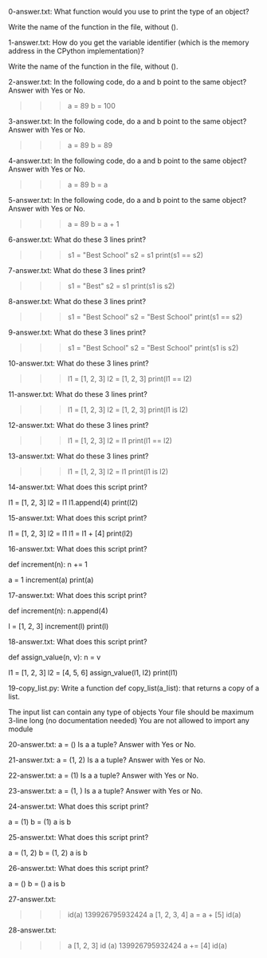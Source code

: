 0-answer.txt:
What function would you use to print the type of an object?

Write the name of the function in the file, without ().

1-answer.txt:
How do you get the variable identifier (which is the memory address in the CPython implementation)?

Write the name of the function in the file, without ().

2-answer.txt:
In the following code, do a and b point to the same object? Answer with Yes or No.

>>> a = 89
>>> b = 100

3-answer.txt:
In the following code, do a and b point to the same object? Answer with Yes or No.

>>> a = 89
>>> b = 89

4-answer.txt:
In the following code, do a and b point to the same object? Answer with Yes or No.

>>> a = 89
>>> b = a

5-answer.txt:
In the following code, do a and b point to the same object? Answer with Yes or No.

>>> a = 89
>>> b = a + 1

6-answer.txt:
What do these 3 lines print?

>>> s1 = "Best School"
>>> s2 = s1
>>> print(s1 == s2)

7-answer.txt:
What do these 3 lines print?

>>> s1 = "Best"
>>> s2 = s1
>>> print(s1 is s2)

8-answer.txt:
What do these 3 lines print?

>>> s1 = "Best School"
>>> s2 = "Best School"
>>> print(s1 == s2)

9-answer.txt:
What do these 3 lines print?

>>> s1 = "Best School"
>>> s2 = "Best School"
>>> print(s1 is s2)

10-answer.txt:
What do these 3 lines print?

>>> l1 = [1, 2, 3]
>>> l2 = [1, 2, 3] 
>>> print(l1 == l2)

11-answer.txt:
What do these 3 lines print?

>>> l1 = [1, 2, 3]
>>> l2 = [1, 2, 3] 
>>> print(l1 is l2)

12-answer.txt:
What do these 3 lines print?

>>> l1 = [1, 2, 3]
>>> l2 = l1
>>> print(l1 == l2)

13-answer.txt:
What do these 3 lines print?

>>> l1 = [1, 2, 3]
>>> l2 = l1
>>> print(l1 is l2)

14-answer.txt:
What does this script print?

l1 = [1, 2, 3]
l2 = l1
l1.append(4)
print(l2)

15-answer.txt:
What does this script print?

l1 = [1, 2, 3]
l2 = l1
l1 = l1 + [4]
print(l2)

16-answer.txt:
What does this script print?

def increment(n):
    n += 1

a = 1
increment(a)
print(a)

17-answer.txt:
What does this script print?

def increment(n):
    n.append(4)

l = [1, 2, 3]
increment(l)
print(l)

18-answer.txt:
What does this script print?

def assign_value(n, v):
    n = v

l1 = [1, 2, 3]
l2 = [4, 5, 6]
assign_value(l1, l2)
print(l1)

19-copy_list.py:
Write a function def copy_list(a_list): that returns a copy of a list.

The input list can contain any type of objects
Your file should be maximum 3-line long (no documentation needed)
You are not allowed to import any module

20-answer.txt:
a = ()
Is a a tuple? Answer with Yes or No.

21-answer.txt:
a = (1, 2)
Is a a tuple? Answer with Yes or No.

22-answer.txt:
a = (1)
Is a a tuple? Answer with Yes or No.

23-answer.txt:
a = (1, )
Is a a tuple? Answer with Yes or No.

24-answer.txt:
What does this script print?

a = (1)
b = (1)
a is b

25-answer.txt:
What does this script print?

a = (1, 2)
b = (1, 2)
a is b

26-answer.txt:
What does this script print?

a = ()
b = ()
a is b

27-answer.txt:
>>> id(a)
139926795932424
>>> a
[1, 2, 3, 4]
>>> a = a + [5]
>>> id(a)

28-answer.txt:
>>> a
[1, 2, 3]
>>> id (a)
139926795932424
>>> a += [4]
>>> id(a)


